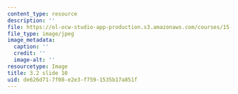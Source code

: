```yaml
---
content_type: resource
description: ''
file: https://ol-ocw-studio-app-production.s3.amazonaws.com/courses/15-s21-nuts-and-bolts-of-business-plans-january-iap-2014/de626d717f08e2e3f7591535b17a851f_Slide10.JPG
file_type: image/jpeg
image_metadata:
  caption: ''
  credit: ''
  image-alt: ''
resourcetype: Image
title: 3.2 slide 10
uid: de626d71-7f08-e2e3-f759-1535b17a851f
---
```

